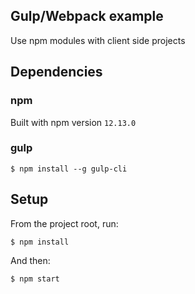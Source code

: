 ## Gulp/Webpack example

Use npm modules with client side projects

## Dependencies

### npm

Built with npm version `12.13.0`

### gulp

```
$ npm install --g gulp-cli
```

## Setup

From the project root, run:

```
$ npm install
```

And then:

```
$ npm start
```
